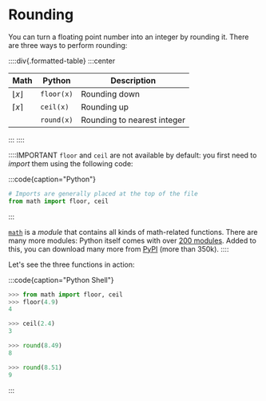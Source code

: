 # Rounding

You can turn a floating point number into an integer by rounding it.
There are three ways to perform rounding:

::::div{.formatted-table}
:::center

| Math | Python | Description |
| ---- | ------ | ----------- |
| $\lfloor x \rfloor$ | `floor(x)` | Rounding down |
| $\lceil x \rceil$ | `ceil(x)` | Rounding up |
| | `round(x)` | Rounding to nearest integer |

:::
::::

::::IMPORTANT
`floor` and `ceil` are not available by default: you first need to *import* them using the following code:

:::code{caption="Python"}

```python
# Imports are generally placed at the top of the file
from math import floor, ceil
```

:::

[`math`](https://docs.python.org/3/library/math.html) is a *module* that contains all kinds of math-related functions.
There are many more modules: Python itself comes with over [200 modules](https://docs.python.org/3/py-modindex.html).
Added to this, you can download many more from [PyPI](https://pypi.org/) (more than 350k).
::::

Let's see the three functions in action:

:::code{caption="Python Shell"}

```python
>>> from math import floor, ceil
>>> floor(4.9)
4

>>> ceil(2.4)
3

>>> round(8.49)
8

>>> round(8.51)
9
```

:::
